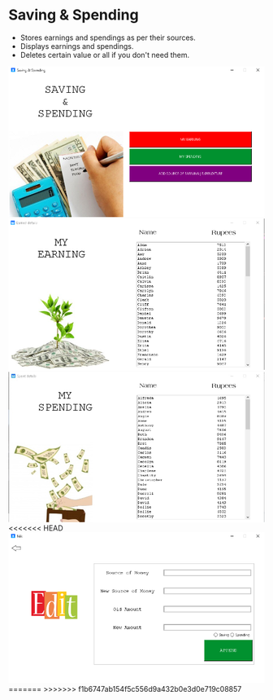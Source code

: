 # Saving & Spending

- Stores earnings and spendings as per their sources.
- Displays earnings and spendings.
- Deletes certain value or all if you don't need them.

<img src="included files/1.png">
<img src="included files/2.png">
<img src="included files/3.png">
<<<<<<< HEAD
<img src="included files/5.png">
=======
>>>>>>> f1b6747ab154f5c556d9a432b0e3d0e719c08857
